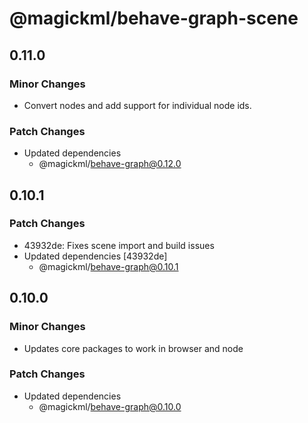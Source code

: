 # @magickml/behave-graph-scene

## 0.11.0

### Minor Changes

- Convert nodes and add support for individual node ids.

### Patch Changes

- Updated dependencies
  - @magickml/behave-graph@0.12.0

## 0.10.1

### Patch Changes

- 43932de: Fixes scene import and build issues
- Updated dependencies [43932de]
  - @magickml/behave-graph@0.10.1

## 0.10.0

### Minor Changes

- Updates core packages to work in browser and node

### Patch Changes

- Updated dependencies
  - @magickml/behave-graph@0.10.0

